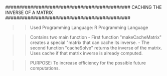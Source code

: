#############################################
    CACHING THE INVERSE OF A MATRIX
#############################################

>> Used Programming Language: R Programming Language


>> Contains two main function
    - First function "makeCacheMatrix" creates a special "matrix that can cache its inverse.
    - The second function "cacheSolve" returns the inverse of the matrix. Uses cache if that
matrix inverse is already computed.


>> PURPOSE: To increase efficiency for the possible future computations. 



